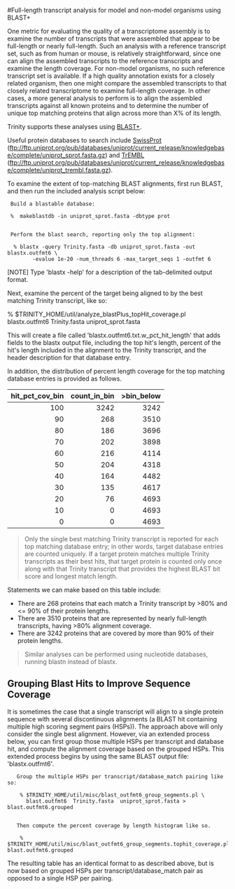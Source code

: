 #Full-length transcript analysis for model and non-model organisms using BLAST+

One metric for evaluating the quality of a transcriptome assembly is to examine the number of transcripts that were assembled that appear to be full-length or nearly full-length.  Such an analysis with a reference transcript set, such as from human or mouse, is relatively straightforward, since one can align the assembled transcripts to the reference transcripts and examine the length coverage.  For non-model organisms, no such reference transcript set is available. If a high quality annotation exists for a closely related organism, then one might compare the assembled transcripts to that closely related transcriptome to examine full-length coverage. In other cases, a more general analysis to perform is to align the assembled transcripts against all known proteins and to determine the number of unique top matching proteins that align across more than X% of its length.

Trinity supports these analyses using [BLAST+](ftp://ftp.ncbi.nlm.nih.gov/blast/executables/blast+/LATEST/).  

Useful protein databases to search include [SwissProt](ftp://ftp.uniprot.org/pub/databases/uniprot/current_release/knowledgebase/complete/uniprot_sprot.fasta.gz) (<ftp://ftp.uniprot.org/pub/databases/uniprot/current_release/knowledgebase/complete/uniprot_sprot.fasta.gz>) and [TrEMBL](ftp://ftp.uniprot.org/pub/databases/uniprot/current_release/knowledgebase/complete/uniprot_trembl.fasta.gz) (<ftp://ftp.uniprot.org/pub/databases/uniprot/current_release/knowledgebase/complete/uniprot_trembl.fasta.gz>).

To examine the extent of top-matching BLAST alignments, first run BLAST, and then run the included analysis script below:

     Build a blastable database:
     
     %  makeblastdb -in uniprot_sprot.fasta -dbtype prot
     
     
     Perform the blast search, reporting only the top alignment:
     
      % blastx -query Trinity.fasta -db uniprot_sprot.fasta -out blastx.outfmt6 \
            -evalue 1e-20 -num_threads 6 -max_target_seqs 1 -outfmt 6



[NOTE]
Type 'blastx -help' for a description of the tab-delimited output format.

Next, examine the percent of the target being aligned to by the best matching Trinity transcript, like so:

   % $TRINITY_HOME/util/analyze_blastPlus_topHit_coverage.pl blastx.outfmt6 Trinity.fasta uniprot_sprot.fasta

This will create a file called 'blastx.outfmt6.txt.w_pct_hit_length' that adds fields to the blastx output file, including the top hit's length, percent of the hit's length included in the alignment to the Trinity transcript, and the header description for that database entry.  

In addition, the distribution of percent length coverage for the top matching database entries is provided as follows.  

|hit_pct_cov_bin|count_in_bin|>bin_below|
|--------------:|-----------:|---------:|
|100 |3242    |3242|
|90  |268 |3510|
|80  |186 |3696|
|70  |202 |3898|
|60  |216 |4114|
|50  |204 |4318|
|40  |164 |4482|
|30  |135 |4617|
|20  |76  |4693|
|10  |0   |4693|
|0   |0   |4693|



>Only the single best matching Trinity transcript is reported for each top matching database entry; in other words, target database entries are counted uniquely. If a target protein matches multiple Trinity transcripts as their best hits, that target protein is counted only once along with that Trinity transcript that provides the highest BLAST bit score and longest match length.  

Statements we can make based on this table include:

- There are 268 proteins that each match a Trinity transcript by >80% and <= 90% of their protein lengths.
- There are 3510 proteins that are represented by nearly full-length transcripts, having >80% alignment coverage.
- There are 3242 proteins that are covered by more than 90% of their protein lengths.


>Similar analyses can be performed using nucleotide databases, running blastn instead of blastx.  


## Grouping Blast Hits to Improve Sequence Coverage

It is sometimes the case that a single transcript will align to a single protein sequence with several discontinuous alignments (a BLAST hit containing multiple high scoring segment pairs (HSPs)).  The approach above will only consider the single best alignment.  However, via an extended process below, you can first group those multiple HSPs per transcript and database hit, and compute the alignment coverage based on the grouped HSPs.  This extended process begins by using the same BLAST output file: 'blastx.outfmt6'.

       Group the multiple HSPs per transcript/database_match pairing like so:

        % $TRINITY_HOME/util/misc/blast_outfmt6_group_segments.pl \
          blast.outfmt6  Trinity.fasta  uniprot_sprot.fasta > blast.outfmt6.grouped


       Then compute the percent coverage by length histogram like so.

        % $TRINITY_HOME/util/misc/blast_outfmt6_group_segments.tophit_coverage.pl blast.outfmt6.grouped

The resulting table has an identical format to as described above, but is now based on grouped HSPs per transcript/database_match pair as opposed to a single HSP per pairing.

